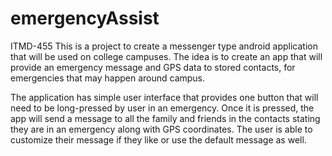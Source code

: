# emergencyAssist
ITMD-455
This is a project to create a messenger type android application that will be used on college campuses.
The idea is to create an app that will provide an emergency message and GPS data to stored contacts,
for emergencies that may happen around campus.

The application has simple user interface that provides one button that will need to be long-pressed by user in an emergency. Once it is pressed, the app will send a message to all the family and friends in the contacts stating they are in an emergency along with GPS coordinates. The user is able to customize their message if they like or use the default message as well.
